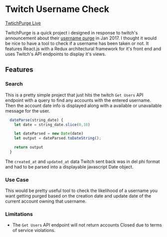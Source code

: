 # Twitch Username Check

[TwtichPurge Live](www.twitchpurge.us)

TwitchPurge is a quick project i designed in response to twitch's announcement about their [username purge](https://blog.twitch.tv/username-rename-recycling-policy-update-882431cb966b) in Jan 2017. I thought it would be nice to have a tool to check if a username has been taken or not. It features React.js with a Redux architectural framework for it's front end and uses Twitch's API endpoints to display it's views.


## Features

### Search

This is a pretty simple project that just hits the twitch `Get Users` API endpoint with a query to find any accounts with the entered username. Then the account date info is displayed along with a available or unavailable message for the user.

```javascript
  dateParse(string_date) {
    let date = string_date.slice(0,10)

    let dateParsed = new Date(date)
    let output = dateParsed.toDateString();

    return output
  }

```
The `created_at` and `updated_at` data Twitch sent back was in del phi format and had to be parsed into a displayable javascript Date object.

### Use Case

This would be pretty useful tool to check the likelihood of a username you want getting purged based on the creation date and update date of the current account owning that username.

### Limitations

* The `Get Users` API endpoint will not return accounts Closed due to terms of service violations.
